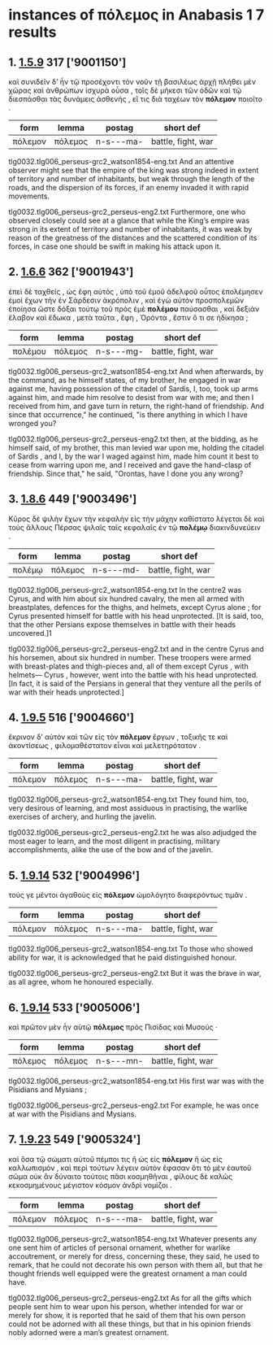 # instances of πόλεμος in Anabasis 1 7 results
## 1. [1.5.9](https://beyond-translation.perseus.org/reader/urn:cts:greekLit:tlg0032.tlg006.perseus-grc2:1.5.9?mode=syntax-trees) 317 ['9001150']
καὶ συνιδεῖν δ’ ἦν τῷ προσέχοντι τὸν νοῦν τῇ βασιλέως ἀρχῇ πλήθει μὲν χώρας καὶ ἀνθρώπων ἰσχυρὰ οὖσα , τοῖς δὲ μήκεσι τῶν ὁδῶν καὶ τῷ διεσπάσθαι τὰς δυνάμεις ἀσθενής , εἴ τις διὰ ταχέων τὸν **πόλεμον** ποιοῖτο . 

| form | lemma | postag | short def |
| --- | --- | --- | --- |
| πόλεμον | πόλεμος | n-s---ma- | battle, fight, war |

tlg0032.tlg006_perseus-grc2_watson1854-eng.txt And an attentive observer might see that the empire of the king was strong indeed in extent of territory and number of inhabitants, but weak through the length of the roads, and the dispersion of its forces, if an enemy invaded it with rapid movements. 

tlg0032.tlg006_perseus-grc2_perseus-eng2.txt Furthermore, one who observed closely could see at a glance that while the King’s empire was strong in its extent of territory and number of inhabitants, it was weak by reason of the greatness of the distances and the scattered condition of its forces, in case one should be swift in making his attack upon it. 

## 2. [1.6.6](https://beyond-translation.perseus.org/reader/urn:cts:greekLit:tlg0032.tlg006.perseus-grc2:1.6.6?mode=syntax-trees) 362 ['9001943']
ἐπεὶ δὲ ταχθείς , ὡς ἔφη αὐτός , ὑπὸ τοῦ ἐμοῦ ἀδελφοῦ οὗτος ἐπολέμησεν ἐμοὶ ἔχων τὴν ἐν Σάρδεσιν ἀκρόπολιν , καὶ ἐγὼ αὐτὸν προσπολεμῶν ἐποίησα ὥστε δόξαι τούτῳ τοῦ πρὸς ἐμὲ **πολέμου** παύσασθαι , καὶ δεξιὰν ἔλαβον καὶ ἔδωκα , μετὰ ταῦτα , ἔφη , Ὀρόντα , ἔστιν ὅ τι σε ἠδίκησα ; 

| form | lemma | postag | short def |
| --- | --- | --- | --- |
| πολέμου | πόλεμος | n-s---mg- | battle, fight, war |

tlg0032.tlg006_perseus-grc2_watson1854-eng.txt And when afterwards, by the command, as he himself states, of my brother, he engaged in war against me, having possession of the citadel of Sardis, I, too, took up arms against him, and made him resolve to desist from  war with me; and then I received from him, and gave turn in return, the right-hand of friendship. And since that occurrence," he continued, "is there anything in which I have wronged you? 

tlg0032.tlg006_perseus-grc2_perseus-eng2.txt then, at the bidding, as he himself said, of my brother, this man levied war upon me, holding the citadel of  Sardis , and I, by the war I waged against him, made him count it best to cease from warring upon me, and I received and gave the hand-clasp of friendship. Since that," he said, "Orontas, have I done you any wrong? 

## 3. [1.8.6](https://beyond-translation.perseus.org/reader/urn:cts:greekLit:tlg0032.tlg006.perseus-grc2:1.8.6?mode=syntax-trees) 449 ['9003496']
Κῦρος δὲ ψιλὴν ἔχων τὴν κεφαλὴν εἰς τὴν μάχην καθίστατο λέγεται δὲ καὶ τοὺς ἄλλους Πέρσας ψιλαῖς ταῖς κεφαλαῖς ἐν τῷ **πολέμῳ** διακινδυνεύειν . 

| form | lemma | postag | short def |
| --- | --- | --- | --- |
| πολέμῳ | πόλεμος | n-s---md- | battle, fight, war |

tlg0032.tlg006_perseus-grc2_watson1854-eng.txt In the centre2 was Cyrus, and with him about six hundred cavalry,  the men all armed with breastplates, defences for the thighs, and helmets, except Cyrus alone ; for Cyrus presented himself for battle with his head unprotected. [It is said, too, that the other Persians expose themselves in battle with their heads uncovered.]1 

tlg0032.tlg006_perseus-grc2_perseus-eng2.txt and in the centre  Cyrus  and his horsemen, about six hundred in number. These troopers were armed with breast-plates and thigh-pieces and, all of them except  Cyrus , with helmets— Cyrus , however, went into the battle with his head unprotected. [In fact, it is said of the Persians in general that they venture all the perils of war with their heads unprotected.] 

## 4. [1.9.5](https://beyond-translation.perseus.org/reader/urn:cts:greekLit:tlg0032.tlg006.perseus-grc2:1.9.5?mode=syntax-trees) 516 ['9004660']
ἔκρινον δ’ αὐτὸν καὶ τῶν εἰς τὸν **πόλεμον** ἔργων , τοξικῆς τε καὶ ἀκοντίσεως , φιλομαθέστατον εἶναι καὶ μελετηρότατον . 

| form | lemma | postag | short def |
| --- | --- | --- | --- |
| πόλεμον | πόλεμος | n-s---ma- | battle, fight, war |

tlg0032.tlg006_perseus-grc2_watson1854-eng.txt They found him, too, very desirous of learning, and most assiduous in practising, the warlike exercises of archery, and hurling the javelin. 

tlg0032.tlg006_perseus-grc2_perseus-eng2.txt he was also adjudged the most eager to learn, and the most diligent in practising, military accomplishments, alike the use of the bow and of the javelin. 

## 5. [1.9.14](https://beyond-translation.perseus.org/reader/urn:cts:greekLit:tlg0032.tlg006.perseus-grc2:1.9.14?mode=syntax-trees) 532 ['9004996']
τούς γε μέντοι ἀγαθοὺς εἰς **πόλεμον** ὡμολόγητο διαφερόντως τιμᾶν . 

| form | lemma | postag | short def |
| --- | --- | --- | --- |
| πόλεμον | πόλεμος | n-s---ma- | battle, fight, war |

tlg0032.tlg006_perseus-grc2_watson1854-eng.txt To those who showed ability for war, it is acknowledged that he paid distinguished honour. 

tlg0032.tlg006_perseus-grc2_perseus-eng2.txt But it was the brave in war, as all agree, whom he honoured especially. 

## 6. [1.9.14](https://beyond-translation.perseus.org/reader/urn:cts:greekLit:tlg0032.tlg006.perseus-grc2:1.9.14?mode=syntax-trees) 533 ['9005006']
καὶ πρῶτον μὲν ἦν αὐτῷ **πόλεμος** πρὸς Πισίδας καὶ Μυσούς · 

| form | lemma | postag | short def |
| --- | --- | --- | --- |
| πόλεμος | πόλεμος | n-s---mn- | battle, fight, war |

tlg0032.tlg006_perseus-grc2_watson1854-eng.txt His first war was with the Pisidians and Mysians ; 

tlg0032.tlg006_perseus-grc2_perseus-eng2.txt For example, he was once at war with the Pisidians and Mysians. 

## 7. [1.9.23](https://beyond-translation.perseus.org/reader/urn:cts:greekLit:tlg0032.tlg006.perseus-grc2:1.9.23?mode=syntax-trees) 549 ['9005324']
καὶ ὅσα τῷ σώματι αὐτοῦ πέμποι τις ἢ ὡς εἰς **πόλεμον** ἢ ὡς εἰς καλλωπισμόν , καὶ περὶ τούτων λέγειν αὐτὸν ἔφασαν ὅτι τὸ μὲν ἑαυτοῦ σῶμα οὐκ ἂν δύναιτο τούτοις πᾶσι κοσμηθῆναι , φίλους δὲ καλῶς κεκοσμημένους μέγιστον κόσμον ἀνδρὶ νομίζοι . 

| form | lemma | postag | short def |
| --- | --- | --- | --- |
| πόλεμον | πόλεμος | n-s---ma- | battle, fight, war |

tlg0032.tlg006_perseus-grc2_watson1854-eng.txt Whatever presents any one sent him of articles of personal ornament, whether for warlike accoutrement, or merely for dress, concerning these, they said, he used to remark, that he could not decorate his own person with them all, but that he thought friends well equipped were the greatest ornament a man could have. 

tlg0032.tlg006_perseus-grc2_perseus-eng2.txt As for all the gifts which people sent him to wear upon his person, whether intended for war or merely for show, it is reported that he said of them that his own person could not be adorned with all these things, but that in his opinion friends nobly adorned were a man’s greatest ornament. 

